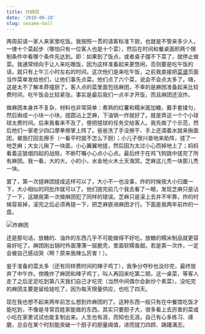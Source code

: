 ```yaml
---
title: 炸麻团
date: '2019-06-28'
slug: sesame-ball
---
```


两周前请一家人来家里吃饭。我按照一贯的请客标准下厨，也就是不管来多少人，一律十个菜起步（哪怕只有一位客人也是十个菜），然后在时间和餐桌面积两个限制条件中看哪个条件先达到。即：如果到了饭点，或者桌子摆不下菜了，就停止做菜。我通常倾向于让人来吃晚饭，因为这样准备起来更悠闲，否则要是吃午饭的话，就只有上午三小时左右的时间。这次他们是来吃午饭，之前我直接把[菜谱](/cn/recipe/)页面当作菜单发给他们，让他们事先点菜。他们点了六个菜，说会不会点太多了。嗨，这是太不了解本莽撞厨了。客人点的菜里面包括麻团，不幸的是麻团准备起来比较费时间，吃午饭会比较紧张。事实是最后我们一点半才开饭，而且麻团还没炸。

做麻团本身并不复杂，材料也非常简单：煮熟的红薯和糯米面加糖，戴手套揉匀，然后揪成一小块一小块，搓圆沾上芝麻，下油锅一炸就好了。就是弄这一个个小球球太费时间。后来我看来不及了，便把搓球的任务交给客人。我先做了个示范，然后他们一家老少四口摩拳擦掌上阵了。爸爸洗了手没擦干、手上还滴着水就来揪面团，被我打回去擦手（一看平时就不怎么下厨）；小儿子很兴奋地来助阵，搓了一地芝麻；大女儿揪了一块面，小心翼翼地搓，然后因为太过小心而掉地上了；妈妈看着这狼烟四起的战局，不断叮嘱小心点小心点。最后终于在鸡飞狗跳中搓完了所有麻团。我一看，大的大，小的小，水金地火木土天海冥。芝麻这儿秃一块那儿秃一块。

罢了，第一次搓麻团搓成这样可以了，大小不一也没事，炸的时候按大小归置一下，大小相似的同批炸就可以了。他们搓完前几个我去看了一眼，发现芝麻只是沾了一下，这跟我第一次做麻团犯了同样的错误。芝麻只是滚上去并不牢靠，炸的时候容易掉，滚完之后必须再搓一下，把芝麻嵌进麻团才行。下面是我两年前炸的一盘。

![炸麻团](https://user-images.githubusercontent.com/163582/60377342-7cab4f00-99db-11e9-9395-db3fff3b1a0b.jpg)

还是那句话，放糖的、油炸的东西几乎不可能做得不好吃。放糖的糯米制品就更容易好吃了。麻团刚出锅时外面薄薄一层脆壳，里面软糯香甜。若是第一次炸，一定会被自己感动哭（啊？原来我辣么厉害！）。

鉴于准备的菜太多（还有同样费时间的辣子鸡丁），我争分夺秒也没炒完，最终放弃了中午炸。傍晚炸了麻团和辣子鸡丁，叫人再回来吃第二顿。这一桌菜，等客人走了之后足足吃到第八天我们自己才吃完（当然中间偶尔会新炒个素菜）。没吃完的麻团主要是留给娃吃了，因为每天限量供应，也吃了四天。

现在我也想不起来两年前怎么想到炸麻团的了。这种东西一般只有在中餐馆吃饭才能吃到，不像是寻常百姓家能做的东西。其实只要胆子大，很多看上去厉害的菜或小吃在家里试试也能复制出来。人生也有涯，而知也无涯。自己有心多练习、琢磨，总会在某个时刻能突破一个厨子的胆量阈值，进而提刀四顾、踌躇滿志。
